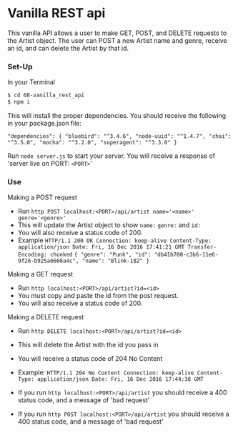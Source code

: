 # Vanilla REST api

This vanilla API allows a user to make GET, POST, and DELETE requests to the Artist object. The user can POST a new Artist name and genre, receive an id, and can delete the Artist by that id.

### Set-Up

In your Terminal

```sh
$ cd 08-vanilla_rest_api
$ npm i
```
This will install the proper dependencies. You should receive the following in your package.json file:

`
"dependencies": {
    "bluebird": "^3.4.6",
    "node-uuid": "^1.4.7",
    "chai": "^3.5.0",
    "mocha": "^3.2.0",
    "superagent": "^3.3.0"
  }
  `

Run `node server.js` to start your server. You will receive a response of 'server live on PORT: `<PORT>`'


### Use

Making a POST request
* Run `http POST localhost:<PORT>/api/artist name='<name>' genre='<genre>'`
* This will update the Artist object to show `name:` `genre:` and `id:`
* You will also receive a status code of 200.
* Example
`HTTP/1.1 200 OK
Connection: keep-alive
Content-Type: application/json
Date: Fri, 16 Dec 2016 17:41:21 GMT
Transfer-Encoding: chunked`
`{
    "genre": "Punk",
    "id": "db41b700-c3b6-11e6-9f26-b925a6666a4c",
    "name": "Blink-182"
}`

Making a GET request
* Run `http localhost:<PORT>/api/artist?id=<id>`
* You must copy and paste the id from the post request.
* You will also receive a status code of 200.

Making a DELETE request
* Run `http DELETE localhost:<PORT>/api/artist?id=<id>`
* This will delete the Artist with the id you pass in
* You will receive a status code of 204 No Content
* Example:
`HTTP/1.1 204 No Content
Connection: keep-alive
Content-Type: application/json
Date: Fri, 16 Dec 2016 17:44:38 GMT`


* If you run `http localhost:<PORT>/api/artist` you should receive a 400 status code, and a message of 'bad request'

* If you run `http POST localhost:<PORT>/api/artist` you should receive a 400 status code, and a message of 'bad request'

